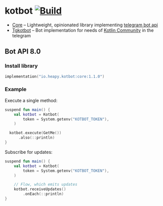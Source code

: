 # kotbot [![Build](https://github.com/Heapy/kotbot/actions/workflows/build.yml/badge.svg)](https://github.com/Heapy/kotbot/actions/workflows/build.yml)

* [Core](https://github.com/Heapy/kotbot/tree/main/core#readme) – Lightweight, opinionated library
  implementing [telegram bot api](https://core.telegram.org/bots)
* [Tgkotbot](https://github.com/Heapy/kotbot/tree/main/tgkotbot#readme) – Bot implementation for needs
  of [Kotlin Community](https://t.me/kotlin_forum) in the telegram

## Bot API 8.0

### Install library

```kotlin
implementation("io.heapy.kotbot:core:1.1.0")
```

### Example

Execute a single method:

```kotlin
suspend fun main() {
    val kotbot = Kotbot(
        token = System.getenv("KOTBOT_TOKEN"),
    )

  kotbot.execute(GetMe())
      .also(::println)
}
```

Subscribe for updates:

```kotlin
suspend fun main() {
    val kotbot = Kotbot(
        token = System.getenv("KOTBOT_TOKEN"),
    )

    // Flow, which emits updates
    kotbot.receiveUpdates()
        .onEach(::println)
}
```

